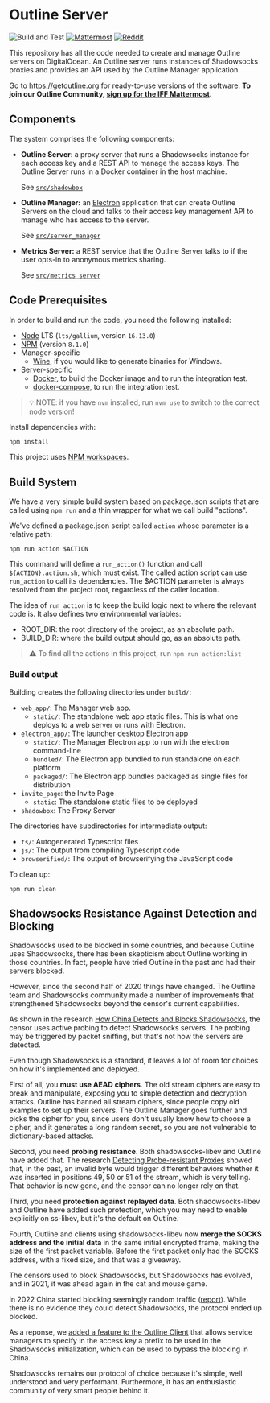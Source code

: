 # Outline Server

![Build and Test](https://github.com/Jigsaw-Code/outline-server/actions/workflows/build_and_test_debug.yml/badge.svg?branch=master) [![Mattermost](https://badgen.net/badge/Mattermost/Outline%20Community/blue)](https://community.internetfreedomfestival.org/community/channels/outline-community) [![Reddit](https://badgen.net/badge/Reddit/r%2Foutlinevpn/orange)](https://www.reddit.com/r/outlinevpn/)

This repository has all the code needed to create and manage Outline servers on
DigitalOcean. An Outline server runs instances of Shadowsocks proxies and
provides an API used by the Outline Manager application.

Go to https://getoutline.org for ready-to-use versions of the software. **To join our Outline Community, [sign up for the IFF Mattermost](https://internetfreedomfestival.org/wiki/index.php/IFF_Mattermost).**

## Components

The system comprises the following components:

- **Outline Server**: a proxy server that runs a Shadowsocks instance for each
  access key and a REST API to manage the access keys. The Outline Server runs
  in a Docker container in the host machine.

  See [`src/shadowbox`](src/shadowbox)

- **Outline Manager:** an [Electron](https://electronjs.org/) application that
  can create Outline Servers on the cloud and talks to their access key
  management API to manage who has access to the server.

  See [`src/server_manager`](src/server_manager)

- **Metrics Server:** a REST service that the Outline Server talks to
  if the user opts-in to anonymous metrics sharing.

  See [`src/metrics_server`](src/metrics_server)

## Code Prerequisites

In order to build and run the code, you need the following installed:

- [Node](https://nodejs.org/en/download/) LTS (`lts/gallium`, version `16.13.0`)
- [NPM](https://docs.npmjs.com/downloading-and-installing-node-js-and-npm) (version `8.1.0`)
- Manager-specific
  - [Wine](https://www.winehq.org/download), if you would like to generate binaries for Windows.
- Server-specific
  - [Docker](https://docs.docker.com/engine/install/), to build the Docker image and to run the integration test.
  - [docker-compose](https://docs.docker.com/compose/install/), to run the integration test.

> 💡 NOTE: if you have `nvm` installed, run `nvm use` to switch to the correct node version!

Install dependencies with:

```sh
npm install
```

This project uses [NPM workspaces](https://docs.npmjs.com/cli/v7/using-npm/workspaces/).

## Build System

We have a very simple build system based on package.json scripts that are called using `npm run`
and a thin wrapper for what we call build "actions".

We've defined a package.json script called `action` whose parameter is a relative path:

```shell
npm run action $ACTION
```

This command will define a `run_action()` function and call `${ACTION}.action.sh`, which must exist.
The called action script can use `run_action` to call its dependencies. The $ACTION parameter is
always resolved from the project root, regardless of the caller location.

The idea of `run_action` is to keep the build logic next to where the relevant code is.
It also defines two environmental variables:

- ROOT_DIR: the root directory of the project, as an absolute path.
- BUILD_DIR: where the build output should go, as an absolute path.

> ⚠️ To find all the actions in this project, run `npm run action:list`

### Build output

Building creates the following directories under `build/`:

- `web_app/`: The Manager web app.
  - `static/`: The standalone web app static files. This is what one deploys to a web server or runs with Electron.
- `electron_app/`: The launcher desktop Electron app
  - `static/`: The Manager Electron app to run with the electron command-line
  - `bundled/`: The Electron app bundled to run standalone on each platform
  - `packaged/`: The Electron app bundles packaged as single files for distribution
- `invite_page`: the Invite Page
  - `static`: The standalone static files to be deployed
- `shadowbox`: The Proxy Server

The directories have subdirectories for intermediate output:

- `ts/`: Autogenerated Typescript files
- `js/`: The output from compiling Typescript code
- `browserified/`: The output of browserifying the JavaScript code

To clean up:

```
npm run clean
```

## Shadowsocks Resistance Against Detection and Blocking

Shadowsocks used to be blocked in some countries, and because Outline uses Shadowsocks, there has been skepticism about Outline working in those countries. In fact, people have tried Outline in the past and had their servers blocked.

However, since the second half of 2020 things have changed. The Outline team and Shadowsocks community made a number of improvements that strengthened Shadowsocks beyond the censor's current capabilities.

As shown in the research [How China Detects and Blocks Shadowsocks](https://gfw.report/talks/imc20/en/), the censor uses active probing to detect Shadowsocks servers. The probing may be triggered by packet sniffing, but that's not how the servers are detected.

Even though Shadowsocks is a standard, it leaves a lot of room for choices on how it's implemented and deployed.

First of all, you **must use AEAD ciphers**. The old stream ciphers are easy to break and manipulate, exposing you to simple detection and decryption attacks. Outline has banned all stream ciphers, since people copy old examples to set up their servers. The Outline Manager goes further and picks the cipher for you, since users don't usually know how to choose a cipher, and it generates a long random secret, so you are not vulnerable to dictionary-based attacks.

Second, you need **probing resistance**. Both shadowsocks-libev and Outline have added that. The research [Detecting Probe-resistant Proxies](https://www.ndss-symposium.org/ndss-paper/detecting-probe-resistant-proxies/) showed that, in the past, an invalid byte would trigger different behaviors whether it was inserted in positions 49, 50 or 51 of the stream, which is very telling. That behavior is now gone, and the censor can no longer rely on that.

Third, you need **protection against replayed data**. Both shadowsocks-libev and Outline have added such protection, which you may need to enable explicitly on ss-libev, but it's the default on Outline.

Fourth, Outline and clients using shadowsocks-libev now **merge the SOCKS address and the initial data** in the same initial encrypted frame, making the size of the first packet variable. Before the first packet only had the SOCKS address, with a fixed size, and that was a giveaway.

The censors used to block Shadowsocks, but Shadowsocks has evolved, and in 2021, it was ahead again in the cat and mouse game.

In 2022 China started blocking seemingly random traffic ([report](https://www.opentech.fund/news/exposing-the-great-firewalls-dynamic-blocking-of-fully-encrypted-traffic/)). While there is no evidence they could detect Shadowsocks, the protocol ended up blocked.

As a reponse, we [added a feature to the Outline Client](https://github.com/Jigsaw-Code/outline-client/pull/1454) that allows service managers to specify in the access key a prefix to be used in the Shadowsocks initialization, which can be used to bypass the blocking in China.

Shadowsocks remains our protocol of choice because it's simple, well understood and very performant. Furthermore, it has an enthusiastic community of very smart people behind it.
